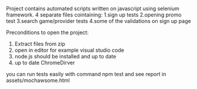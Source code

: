 Project contains automated scripts written on javascript using selenium framework.
4 separate files cointaining:
1.sign up tests
2.opening promo test
3.search game/provider tests
4.some of the validations on sign up page

Preconditions to open the project:
1. Extract files from zip
2. open in editor for example visual studio code
3. node.js should be installed and up to date
4. up to date ChromeDirver

you can run tests easily with command npm test and see report in assets/mochawsome.html
